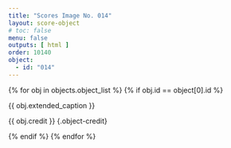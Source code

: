 ```yaml
---
title: "Scores Image No. 014"
layout: score-object
# toc: false
menu: false
outputs: [ html ]
order: 10140
object:
  - id: "014"
---
```


{% for obj in objects.object_list %}
{% if obj.id == object[0].id %}

{{ obj.extended_caption }}

{{ obj.credit }} {.object-credit}

{% endif %}
{% endfor %}
